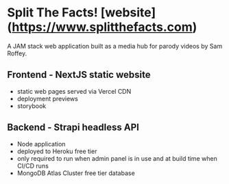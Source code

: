 # Split The Facts! [website] (https://www.splitthefacts.com)

A JAM stack web application built as a media hub for parody videos by Sam Roffey. 

## Frontend - NextJS static website

- static web pages served via Vercel CDN
- deployment previews
- storybook

## Backend - Strapi headless API

- Node application 
- deployed to Heroku free tier
- only required to run when admin panel is in use and at build time when CI/CD runs
- MongoDB Atlas Cluster free tier database



